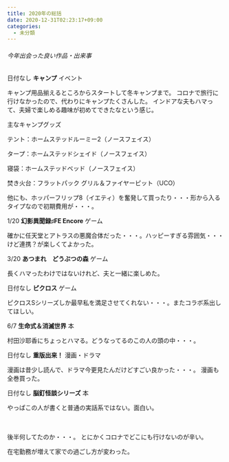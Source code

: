 ```yaml
---
title: 2020年の総括
date: 2020-12-31T02:23:17+09:00
categories:
  - 未分類
---
```


###### 今年出会った良い作品・出来事

日付なし **キャンプ** イベント

キャンプ用品揃えるところからスタートして冬キャンプまで。
コロナで旅行に行けなかったので、代わりにキャンプたくさんした。
インドアな夫もハマって、夫婦で楽しめる趣味が初めてできたなという感じ。

主なキャンプグッズ

テント：ホームステッドルーミー2（ノースフェイス）

タープ：ホームステッドシェイド（ノースフェイス）

寝袋：ホームステッドベッド（ノースフェイス）

焚き火台：フラットパック グリル＆ファイヤーピット（UCO）

他にも、ホッパーフリップ8（イエティ）を奮発して買ったり・・・形から入るタイプなので初期費用が・・・。

1/20 **幻影異聞録♯FE Encore** ゲーム

確かに任天堂とアトラスの悪魔合体だった・・・。ハッピーすぎる雰囲気・・・
けど連携？が楽しくてよかった。

3/20 **あつまれ　どうぶつの森** ゲーム

長くハマったわけではないけれど、夫と一緒に楽しめた。

日付なし **ピクロス** ゲーム

ピクロスSシリーズしか最早私を満足させてくれない・・・。またコラボ系出してほしい。

6/7 **生命式＆消滅世界** 本

村田沙耶香にちょっとハマる。どうなってるのこの人の頭の中・・・。

日付なし **重版出来！** 漫画・ドラマ

漫画は昔少し読んで、ドラマ今更見たんだけどすごい良かった・・・。
漫画も全巻買った。

日付なし **脳釘怪談シリーズ** 本

やっぱこの人が書くと普通の実話系ではない。面白い。

　

後半何してたのか・・・。
とにかくコロナでどこにも行けないのが辛い。

在宅勤務が増えて家での過ごし方が変わった。

